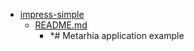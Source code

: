 - <a href = "E:\Node_projects\Node_Way\ArchivTSH_2\ArhivTimur_2\NodeServer-master\impress-simple\cat.impress-simple\dir.impress-simple.md">impress-simple</a>
    - <a href = "E:\Node_projects\Node_Way\ArchivTSH_2\ArhivTimur_2\NodeServer-master\impress-simple\README.md">README.md</a>
        - *# Metarhia application example
